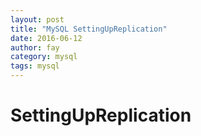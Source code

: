 ```yaml
---
layout: post
title: "MySQL SettingUpReplication"
date: 2016-06-12
author: fay
category: mysql
tags: mysql
---
```


# SettingUpReplication